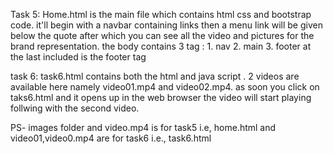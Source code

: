 Task 5: Home.html is the main file which contains html css and bootstrap code. it'll begin with a navbar containing links then a menu link will be given below the quote after which you can see all the video and pictures for the brand representation.
the body contains 3 tag : 1. nav 2. main 3. footer
at the last included is the footer tag


task 6: task6.html contains both the html and java script . 2 videos are available here namely video01.mp4 and video02.mp4. as soon you click on taks6.html and it opens up in the web browser the video will start playing follwing with the second video.

PS- images folder and video.mp4 is for task5 i.e, home.html
and 
video01,video0.mp4 are for task6 i.e., task6.html
